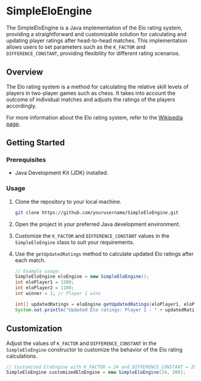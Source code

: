 # SimpleEloEngine

The SimpleEloEngine is a Java implementation of the Elo rating system, providing a straightforward and customizable solution for calculating and updating player ratings after head-to-head matches. This implementation allows users to set parameters such as the `K_FACTOR` and `DIFFERENCE_CONSTANT`, providing flexibility for different rating scenarios.

## Overview

The Elo rating system is a method for calculating the relative skill levels of players in two-player games such as chess. It takes into account the outcome of individual matches and adjusts the ratings of the players accordingly.

For more information about the Elo rating system, refer to the [Wikipedia page](https://en.wikipedia.org/wiki/Elo_rating_system).

## Getting Started

### Prerequisites

- Java Development Kit (JDK) installed.

### Usage

1. Clone the repository to your local machine.

    ```bash
    git clone https://github.com/yourusername/SimpleEloEngine.git
    ```

2. Open the project in your preferred Java development environment.

3. Customize the `K_FACTOR` and `DIFFERENCE_CONSTANT` values in the `SimpleEloEngine` class to suit your requirements.

4. Use the `getUpdatedRatings` method to calculate updated Elo ratings after each match.

    ```java
    // Example usage:
    SimpleEloEngine eloEngine = new SimpleEloEngine();
    int eloPlayer1 = 1200;
    int eloPlayer2 = 1100;
    int winner = 1; // Player 1 wins

    int[] updatedRatings = eloEngine.getUpdatedRatings(eloPlayer1, eloPlayer2, winner);
    System.out.println("Updated Elo ratings: Player 1 - " + updatedRatings[0] + ", Player 2 - " + updatedRatings[1]);
    ```

## Customization

Adjust the values of `K_FACTOR` and `DIFFERENCE_CONSTANT` in the `SimpleEloEngine` constructor to customize the behavior of the Elo rating calculations.

```java
// Customized EloEngine with K_FACTOR = 24 and DIFFERENCE_CONSTANT = 200
SimpleEloEngine customizedEloEngine = new SimpleEloEngine(24, 200);

